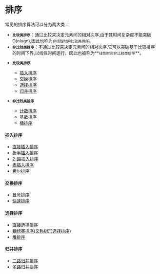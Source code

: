  排序
 =====

常见的排序算法可以分为两大类：</br>
* **`比较类排序`**：通过比较来决定元素间的相对次序,由于其时间复杂度不能突破O(nlogn),因此也称为`非线性时间比较类排序`。
* **`非比较类排序`**：不通过比较来决定元素间的相对次序,它可以突破基于比较排序的时间下界,以线性时间运行，因此也被称为**`线性时间非比较类排序`**。

- **`比较类排序`**
    - [插入排序](#insertion)</br>
    - [交换排序](#exchange)</br>
    - [选择排序](#selection)</br>
    - [归并排序](#merge)</br>

- **`非比较类排序`**
    - [计数排序](./counting)</br>
    - [基数排序](./radix)</br>
    - [桶排序](./bucket)</br>

#### <i id="insertion"></i>插入排序  
- [直接插入排序](./insertion/straight_insertion)</br>
- [折半插入排序](./insertion/binary_insertion)</br>
- [2-路插入排序](./insertion/two-path_insertion)</br>
- [表插入排序](./insertion/link_insertion)</br>
- [希尔排序](./insertion/shell)</br>

#### <i id="exchange"></i>交换排序  
- [冒号排序](./exchange/bubble)</br>
- [快速排序](./exchange/quick)</br>


#### <i id="selection"></i>选择排序  
- [直接选择排序](./selection/direct_selection)</br>
- [锦标赛排序(又称树形选择排序)](./selection/tournament)</br>
- [堆排序](./selection/heap)</br>


#### <i id="merge"></i>归并排序
- [二路归并排序](./merge/binary_merge)
- [多路归并排序](./merge/mul_merge)




